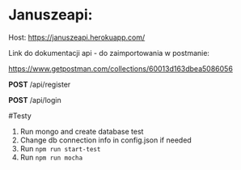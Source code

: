 # Januszeapi:


Host: https://januszeapi.herokuapp.com/

Link do dokumentacji api - do zaimportowania w postmanie:

https://www.getpostman.com/collections/60013d163dbea5086056

**POST** /api/register

**POST** /api/login


#Testy

1. Run mongo and create database test
2. Change db connection info in config.json if needed
3. Run `npm run start-test`
4. Run `npm run mocha`

